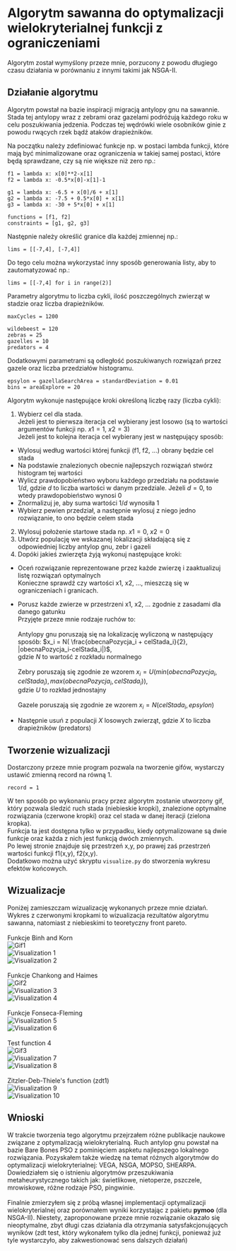 # Algorytm sawanna do optymalizacji wielokryterialnej funkcji z ograniczeniami

Algorytm został wymyślony przeze mnie, porzucony z powodu długiego czasu działania w porównaniu z innymi takimi jak NSGA-II.

## Działanie algorytmu

Algorytm powstał na bazie inspiracji migracją antylopy gnu na sawannie. Stada tej antylopy wraz z zebrami oraz gazelami podróżują każdego roku w celu poszukiwania jedzenia. Podczas tej wędrówki wiele osobników ginie z powodu rwących rzek bądź ataków drapieżników.

Na początku należy zdefiniować funkcje np. w postaci lambda funkcji, które mają być minimalizowane oraz ograniczenia w takiej samej postaci, które będą sprawdzane, czy są nie większe niż zero np.:
```
f1 = lambda x: x[0]**2-x[1]
f2 = lambda x: -0.5*x[0]-x[1]-1

g1 = lambda x: -6.5 + x[0]/6 + x[1]
g2 = lambda x: -7.5 + 0.5*x[0] + x[1]
g3 = lambda x: -30 + 5*x[0] + x[1]

functions = [f1, f2]
constraints = [g1, g2, g3]
```
Następnie należy określić granice dla każdej zmiennej np.:
```
lims = [[-7,4], [-7,4]]
```
Do tego celu można wykorzystać inny sposób generowania listy, aby to zautomatyzować np.:
```
lims = [[-7,4] for i in range(2)]
```
Parametry algorytmu to liczba cykli, ilość poszczególnych zwierząt w stadzie oraz liczba drapieżników.
```
maxCycles = 1200

wildebeest = 120
zebras = 25
gazelles = 10
predators = 4
```
Dodatkowymi parametrami są odległość poszukiwanych rozwiązań przez gazele oraz liczba przedziałów histogramu.
```
epsylon = gazellaSearchArea = standardDeviation = 0.01
bins = areaExplore = 20
```
Algorytm wykonuje następujące kroki określoną liczbę razy (liczba cykli):
1. Wybierz cel dla stada. \
Jeżeli jest to pierwsza iteracja cel wybierany jest losowo (są to wartości argumentów funkcji np. $x1 = 1$, $x2 = 3$)\
Jeżeli jest to kolejna iteracja cel wybierany jest w następujący sposób:
- Wylosuj według wartości której funkcji (f1, f2, ...) obrany będzie cel stada
- Na podstawie znalezionych obecnie najlepszych rozwiązań stwórz histogram tej wartości
- Wylicz prawdopobieństwo wyboru każdego przedziału na podstawie $1/d$, gdzie $d$ to liczba wartości w danym przedziale. Jeżeli $d=0$, to wtedy prawdopobieństwo wynosi 0
- Znormalizuj je, aby suma wartości $1/d$ wynosiła 1
- Wybierz pewien przedział, a następnie wylosuj z niego jedno rozwiązanie, to ono będzie celem stada
2. Wylosuj położenie startowe stada np. $x1=0$, $x2=0$
3. Utwórz populację we wskazanej lokalizacji składającą się z odpowiedniej liczby antylop gnu, zebr i gazeli
4. Dopóki jakieś zwierzęta żyją wykonuj następujące kroki:
- Oceń rozwiązanie reprezentowane przez każde zwierzę i zaaktualizuj listę rozwiązań optymalnych\
Konieczne sprawdź czy wartości x1, x2, ..., mieszczą się w ograniczeniach i granicach.
- Porusz każde zwierze w przestrzeni x1, x2, ... zgodnie z zasadami dla danego gatunku\
Przyjęte przeze mnie rodzaje ruchów to:\
\
Antylopy gnu poruszają się na lokalizację wyliczoną w następujący sposób: $x_i = N( \frac{obecnaPozycja_i + celStada_i}{2}, |obecnaPozycja_i-celStada_i|)$,\
gdzie $N$ to wartość z rozkładu normalnego\
\
Zebry poruszają się zgodnie ze wzorem $x_i = U( min(obecnaPozycja_i,celStada_i), max(obecnaPozycja_i, celStada_i))$,\
gdzie $U$ to rozkład jednostajny\
\
Gazele poruszają się zgodnie ze wzorem $x_i = N(celStada_i, epsylon)$

- Następnie usuń z populacji $X$ losowych zwierząt, gdzie $X$ to liczba drapieżników (predators)

## Tworzenie wizualizacji

Dostarczony przeze mnie program pozwala na tworzenie gifów, wystarczy ustawić zmienną record na równą 1.
```
record = 1
```
W ten sposób po wykonaniu pracy przez algorytm zostanie utworzony gif, który pozwala śledzić ruch stada (niebieskie kropki), znalezione optymalne rozwiązania (czerwone kropki) oraz cel stada w danej iteracji (zielona kropka).\
Funkcja ta jest dostępna tylko w przypadku, kiedy optymalizowane są dwie funkcje oraz każda z nich jest funkcją dwóch zmiennych.\
Po lewej stronie znajduje się przestrzeń x,y, po prawej zaś przestrzeń wartości funkcji f1(x,y), f2(x,y).\
Dodatkowo można użyć skryptu `visualize.py` do stworzenia wykresu efektów końcowych.

## Wizualizacje
Poniżej zamieszczam wizualizację wykonanych przeze mnie działań.\
Wykres z czerwonymi kropkami to wizualizacja rezultatów algorytmu sawanna, natomiast z niebieskimi to teoretyczny front pareto.\
\
Funkcje Binh and Korn\
![Gif1](gifs/set1.gif)\
![Visualization 1](figures/set1.png)\
![Visualization 2](figures/tset1.jpg)\
\
Funkcje Chankong and Haimes\
![Gif2](gifs/set2.gif)\
![Visualization 3](figures/set2.png)\
![Visualization 4](figures/tset2.jpg)\
\
Funkcje Fonseca-Fleming\
![Visualization 5](figures/set3.png)\
![Visualization 6](figures/tset3.jpg)\
\
Test function 4\
![Gif3](gifs/set4.gif)\
![Visualization 7](figures/set4.png)\
![Visualization 8](figures/tset4.jpg)\
\
Zitzler-Deb-Thiele's function (zdt1)\
![Visualization 9](figures/set5.png)\
![Visualization 10](figures/tzdt1.jpg)

## Wnioski
W trakcie tworzenia tego algorytmu przejrzałem różne publikacje naukowe związane z optymalizacją wielokryterialną. Ruch antylop gnu powstał na bazie Bare Bones PSO z pominięciem aspketu najlepszego lokalnego rozwiązania. Pozyskałem także wiedzę na temat różnych algorytmów do optymalizacji wielokryterialnej: VEGA, NSGA, MOPSO, SHEARPA. Dowiedziałem się o istnieniu algorytmów przeszukiwania metaheurystycznego takich jak: świetlikowe, nietoperze, pszczele, mrowiskowe, różne rodzaje PSO, pingwinie.\
\
Finalnie zmierzyłem się z próbą własnej implementacji optymalizacji wielokryterialnej oraz porównałem wyniki korzystając z pakietu **pymoo** (dla NSGA-II). Niestety, zaproponowane przeze mnie rozwiązanie okazało się nieoptymalne, zbyt długi czas działania dla otrzymania satysfakcjonujących wyników (zdt test, który wykonałem tylko dla jednej funkcji, ponieważ już tyle wystarczyło, aby zakwestionować sens dalszych działań)
